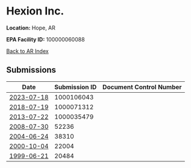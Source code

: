 # Hexion Inc.

**Location:** Hope, AR

**EPA Facility ID:** 100000060088

[Back to AR Index](../../index.md)

## Submissions

| Date | Submission ID | Document Control Number |
|------|--------------|-------------------------|
| [2023-07-18](submissions/1000106043.md) | 1000106043 |  |
| [2018-07-19](submissions/1000071312.md) | 1000071312 |  |
| [2013-07-22](submissions/1000035479.md) | 1000035479 |  |
| [2008-07-30](submissions/52236.md) | 52236 |  |
| [2004-06-24](submissions/38310.md) | 38310 |  |
| [2000-10-04](submissions/22004.md) | 22004 |  |
| [1999-06-21](submissions/20484.md) | 20484 |  |
